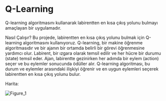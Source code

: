 # Q-Learning

Q-learning algoritmasını kullanarak labirentten en kısa çıkış yolunu bulmayı amaçlayan bir uygulamadır.

Nasıl Çalışır?
Bu projede, labirentten en kısa çıkış yolunu bulmak için Q-learning algoritmasını kullanıyoruz. Q-learning, bir makine öğrenme algoritmasıdır ve bir ajanın bir ortamda belirli bir görevi öğrenmesine yardımcı olur. Labirent, bir ızgara olarak temsil edilir ve her hücre bir durumu (state) temsil eder. Ajan, labirentte gezinirken her adımda bir eylem (action) seçer ve bu eylemler sonucunda ödüller alır. Q-learning algoritması, bu durum ve eylemler arasındaki ilişkiyi öğrenir ve en uygun eylemleri seçerek labirentten en kısa çıkış yolunu bulur.

Harita:


![Figure_1](https://github.com/koesan/q-learning/assets/96130124/0b6b1f17-9075-4741-a52f-3c3bbffe5f77)
